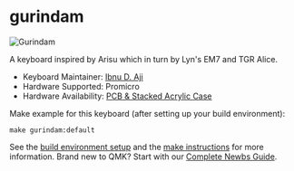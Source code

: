 # gurindam

![Gurindam]()

A keyboard inspired by Arisu which in turn by Lyn's EM7 and TGR Alice.

* Keyboard Maintainer: [Ibnu D. Aji](https://github.com/ibnuda)
* Hardware Supported: Promicro
* Hardware Availability: [PCB & Stacked Acrylic Case](https://github.com/ibnuda/gurindam)

Make example for this keyboard (after setting up your build environment):

    make gurindam:default

See the [build environment setup](https://docs.qmk.fm/#/getting_started_build_tools) and the [make instructions](https://docs.qmk.fm/#/getting_started_make_guide) for more information. Brand new to QMK? Start with our [Complete Newbs Guide](https://docs.qmk.fm/#/newbs).
